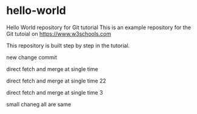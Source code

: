 # hello-world
Hello World repository for Git tutorial
This is an example repository for the Git tutoial on https://www.w3schools.com

This repository is built step by step in the tutorial.


new change commit



direct fetch and merge at single time

direct fetch and merge at single time 22

direct fetch and merge at single time 3


small chaneg all are same


